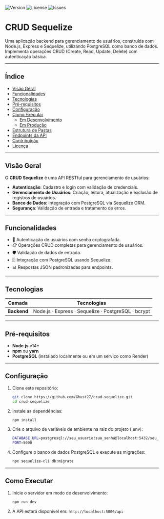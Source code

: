 ![Version](https://img.shields.io/badge/version-1.0.0-blue) ![License](https://img.shields.io/github/license/Ghust27/crud-sequelize) ![Issues](https://img.shields.io/github/issues/Ghust27/crud-sequelize)

# CRUD Sequelize

Uma aplicação backend para gerenciamento de usuários, construída com Node.js, Express e Sequelize, utilizando PostgreSQL como banco de dados. Implementa operações CRUD (Create, Read, Update, Delete) com autenticação básica.

---

## Índice

- [Visão Geral](#visão-geral)  
- [Funcionalidades](#funcionalidades)  
- [Tecnologias](#tecnologias)  
- [Pré-requisitos](#pré-requisitos)  
- [Configuração](#configuração)  
- [Como Executar](#como-executar)  
  - [Em Desenvolvimento](#em-desenvolvimento)  
  - [Em Produção](#em-produção)  
- [Estrutura de Pastas](#estrutura-de-pastas)  
- [Endpoints da API](#endpoints-da-api)  
- [Contribuição](#contribuição)  
- [Licença](#licença)  

---

## Visão Geral

O **CRUD Sequelize** é uma API RESTful para gerenciamento de usuários:

- **Autenticação**: Cadastro e login com validação de credenciais.  
- **Gerenciamento de Usuários**: Criação, leitura, atualização e exclusão de registros de usuários.  
- **Banco de Dados**: Integração com PostgreSQL via Sequelize ORM.  
- **Segurança**: Validação de entrada e tratamento de erros.  

---

## Funcionalidades

- 🔐 Autenticação de usuários com senha criptografada.  
- 📋 Operações CRUD completas para gerenciamento de usuários.  
- 🛡️ Validação de dados de entrada.  
- 🗄️ Integração com PostgreSQL usando Sequelize.  
- 📊 Respostas JSON padronizadas para endpoints.  

---

## Tecnologias

| Camada     | Tecnologias                                          |
| ---------- | ---------------------------------------------------- |
| **Backend**| Node.js · Express · Sequelize · PostgreSQL · bcrypt   |

---

## Pré-requisitos

- **Node.js** v14+  
- **npm** ou **yarn**  
- **PostgreSQL** (instalado localmente ou em um serviço como Render)  

---

## Configuração

1. Clone este repositório:
   ```bash
   git clone https://github.com/Ghust27/crud-sequelize.git
   cd crud-sequelize
   ```

2. Instale as dependências:
   ```bash
   npm install
   ```

3. Crie o arquivo de variáveis de ambiente na raiz do projeto (.env):
   ```bash
   DATABASE_URL=postgresql://seu_usuario:sua_senha@localhost:5432/seu_banco
   PORT=5000
   ```

4. Configure o banco de dados PostgreSQL e execute as migrações:
   ```bash
   npx sequelize-cli db:migrate
   ```

---

## Como Executar

1. Inicie o servidor em modo de desenvolvimento:
   ```bash
   npm run dev
   ```

2. A API estará disponível em: `http://localhost:5000/api`

